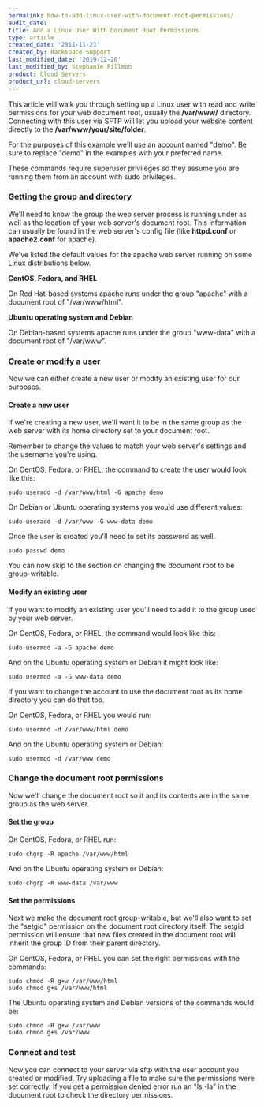 ```yaml
---
permalink: how-to-add-linux-user-with-document-root-permissions/
audit_date:
title: Add a Linux User With Document Root Permissions
type: article
created_date: '2011-11-23'
created_by: Rackspace Support
last_modified_date: '2019-12-20'
last_modified_by: Stephanie Fillmon
product: Cloud Servers
product_url: cloud-servers
---
```


This article will walk you through setting up a Linux user with read and write permissions
for your web document root, usually the **/var/www/** directory. Connecting with this user
via SFTP will let you upload your website content directly to the **/var/www/your/site/folder**.

For the purposes of this example we'll use an account named "demo". Be sure to replace "demo"
in the examples with your preferred name.

These commands require superuser privileges so they assume you are running them from an
account with sudo privileges.

### Getting the group and directory

We'll need to know the group the web server process is running under as well as the location
of your web server's document root. This information can usually be found in the web server's
config file (like **httpd.conf** or **apache2.conf** for apache).

We've listed the default values for the apache web server running on some Linux distributions below.

**CentOS, Fedora, and RHEL**

On Red Hat-based systems apache runs under the group "apache" with a document root of "/var/www/html".

**Ubuntu operating system and Debian**

On Debian-based systems apache runs under the group "www-data" with a document root of "/var/www".

### Create or modify a user

Now we can either create a new user or modify an existing user for our purposes.

#### Create a new user

If we're creating a new user, we'll want it to be in the same group as the web server with
its home directory set to your document root.

Remember to change the values to match your web server's settings and the username you're using.

On CentOS, Fedora, or RHEL, the command to create the user would look like this:

    sudo useradd -d /var/www/html -G apache demo

On Debian or Ubuntu operating systems you would use different values:

    sudo useradd -d /var/www -G www-data demo

Once the user is created you'll need to set its password as well.

    sudo passwd demo

You can now skip to the section on changing the document root to be group-writable.

#### Modify an existing user

If you want to modify an existing user you'll need to add it to the group used by your web server.

On CentOS, Fedora, or RHEL, the command would look like this:

    sudo usermod -a -G apache demo

And on the Ubuntu operating system or Debian it might look like:

    sudo usermod -a -G www-data demo

If you want to change the account to use the document root as its home directory you can do that too.

On CentOS, Fedora, or RHEL you would run:

    sudo usermod -d /var/www/html demo

And on the Ubuntu operating system or Debian:

    sudo usermod -d /var/www demo

### Change the document root permissions

Now we'll change the document root so it and its contents are in the same group as the web server.

#### Set the group

On CentOS, Fedora, or RHEL run:

    sudo chgrp -R apache /var/www/html

And on the Ubuntu operating system or Debian:

    sudo chgrp -R www-data /var/www

#### Set the permissions

Next we make the document root group-writable, but we'll also want to set the "setgid"
permission on the document root directory itself. The setgid permission will ensure that new
files created in the document root will inherit the group ID from their parent directory.

On CentOS, Fedora, or RHEL you can set the right permissions with the commands:

    sudo chmod -R g+w /var/www/html
    sudo chmod g+s /var/www/html

The Ubuntu operating system and Debian versions of the commands would be:

    sudo chmod -R g+w /var/www
    sudo chmod g+s /var/www

### Connect and test

Now you can connect to your server via sftp with the user account you created or modified.
Try uploading a file to make sure the permissions were set correctly. If you get a permission
denied error run an "ls -la" in the document root to check the directory permissions.
